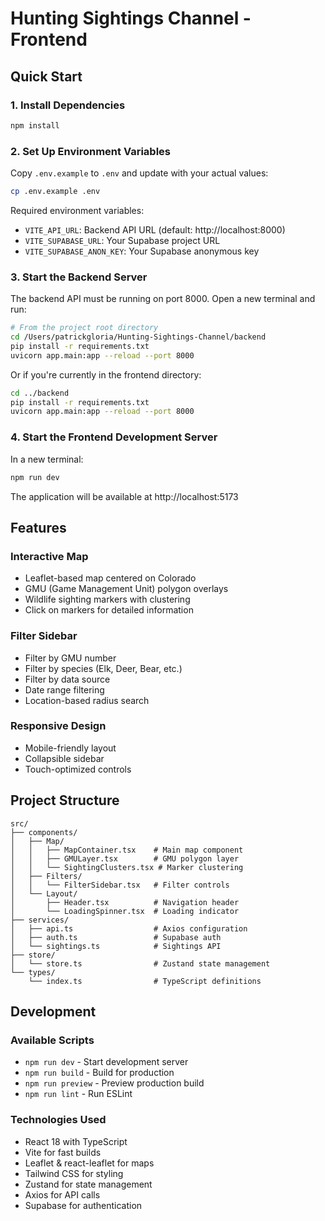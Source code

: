 # Hunting Sightings Channel - Frontend

## Quick Start

### 1. Install Dependencies
```bash
npm install
```

### 2. Set Up Environment Variables
Copy `.env.example` to `.env` and update with your actual values:
```bash
cp .env.example .env
```

Required environment variables:
- `VITE_API_URL`: Backend API URL (default: http://localhost:8000)
- `VITE_SUPABASE_URL`: Your Supabase project URL
- `VITE_SUPABASE_ANON_KEY`: Your Supabase anonymous key

### 3. Start the Backend Server
The backend API must be running on port 8000. Open a new terminal and run:
```bash
# From the project root directory
cd /Users/patrickgloria/Hunting-Sightings-Channel/backend
pip install -r requirements.txt
uvicorn app.main:app --reload --port 8000
```

Or if you're currently in the frontend directory:
```bash
cd ../backend
pip install -r requirements.txt
uvicorn app.main:app --reload --port 8000
```

### 4. Start the Frontend Development Server
In a new terminal:
```bash
npm run dev
```

The application will be available at http://localhost:5173

## Features

### Interactive Map
- Leaflet-based map centered on Colorado
- GMU (Game Management Unit) polygon overlays
- Wildlife sighting markers with clustering
- Click on markers for detailed information

### Filter Sidebar
- Filter by GMU number
- Filter by species (Elk, Deer, Bear, etc.)
- Filter by data source
- Date range filtering
- Location-based radius search

### Responsive Design
- Mobile-friendly layout
- Collapsible sidebar
- Touch-optimized controls

## Project Structure
```
src/
├── components/
│   ├── Map/
│   │   ├── MapContainer.tsx    # Main map component
│   │   ├── GMULayer.tsx        # GMU polygon layer
│   │   └── SightingClusters.tsx # Marker clustering
│   ├── Filters/
│   │   └── FilterSidebar.tsx   # Filter controls
│   └── Layout/
│       ├── Header.tsx          # Navigation header
│       └── LoadingSpinner.tsx  # Loading indicator
├── services/
│   ├── api.ts                  # Axios configuration
│   ├── auth.ts                 # Supabase auth
│   └── sightings.ts            # Sightings API
├── store/
│   └── store.ts                # Zustand state management
└── types/
    └── index.ts                # TypeScript definitions
```

## Development

### Available Scripts
- `npm run dev` - Start development server
- `npm run build` - Build for production
- `npm run preview` - Preview production build
- `npm run lint` - Run ESLint

### Technologies Used
- React 18 with TypeScript
- Vite for fast builds
- Leaflet & react-leaflet for maps
- Tailwind CSS for styling
- Zustand for state management
- Axios for API calls
- Supabase for authentication
